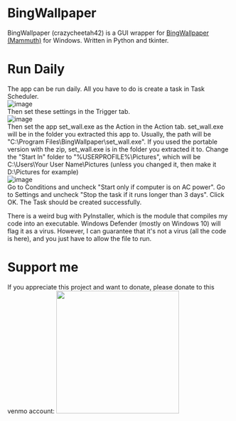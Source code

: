 # BingWallpaper
BingWallpaper (crazycheetah42) is a GUI wrapper for <a href="https://github.com/mammuth/bing-wallpaper">BingWallpaper (Mammuth)</a> for Windows. Written in Python and tkinter.

# Run Daily
The app can be run daily. All you have to do is create a task in Task Scheduler.
<br>
![image](https://github.com/user-attachments/assets/0111c6c4-b23e-4e30-8af8-a4dc22d74c78)
<br>
Then set these settings in the Trigger tab.
<br>
![image](https://github.com/user-attachments/assets/f3e4802d-696c-4853-86e7-48e3fef8b7b8)
<br>
Then set the app set_wall.exe as the Action in the Action tab. set_wall.exe will be in the folder you extracted this app to. Usually, the path will be "C:\Program Files\BingWallpaper\set_wall.exe". If you used the portable version with the zip, set_wall.exe is in the folder you extracted it to. Change the "Start In" folder to "%USERPROFILE%\Pictures", which will be C:\Users\Your User Name\Pictures (unless you changed it, then make it D:\Pictures for example)
<br>
![image](https://github.com/user-attachments/assets/b6a668ad-41b4-42a7-b6af-a39229a38abd)
<br>
Go to Conditions and uncheck "Start only if computer is on AC power".
Go to Settings and uncheck "Stop the task if it runs longer than 3 days".
Click OK. The Task should be created successfully.

There is a weird bug with PyInstaller, which is the module that compiles my code into an executable. Windows Defender (mostly on Windows 10) will flag it as a virus. However, I can guarantee that it's not a virus (all the code is here), and you just have to allow the file to run.
<br>
# Support me
If you appreciate this project and want to donate, please donate to this venmo account:
<img src="https://github.com/user-attachments/assets/b7f46d54-715c-49d0-9a90-ee14f5b4271f" height=276 width=276>

